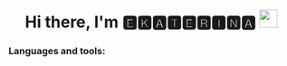 <!--### Hi there 👋-->
<h1 align="center">Hi there, I'm 🅴🅺🅰🆃🅴🆁🅸🅽🅰
<img src="https://github.com/blackcater/blackcater/raw/main/images/Hi.gif" height="32"/></h1>

### Languages and tools:



<!--
**elli-nidis/elli-nidis** is a ✨ _special_ ✨ repository because its `README.md` (this file) appears on your GitHub profile.

Here are some ideas to get you started:

- 🔭 I’m currently working on ...
- 🌱 I’m currently learning ...
- 👯 I’m looking to collaborate on ...
- 🤔 I’m looking for help with ...
- 💬 Ask me about ...
- 📫 How to reach me: ...
- 😄 Pronouns: ...
- ⚡ Fun fact: ...
-->
